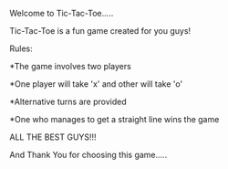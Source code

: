 Welcome to Tic-Tac-Toe.....

Tic-Tac-Toe is a fun game created for you guys!

Rules:

*The game involves two players

*One player will take 'x' and other will take 'o' 

*Alternative turns are provided

*One who manages to get a straight line wins the game


ALL THE BEST GUYS!!! 

And Thank You for choosing this game.....
